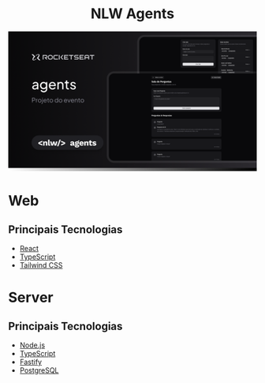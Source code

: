 <h1 align="center">NLW Agents</h1>

<img src=".github/cover.png" alt="cover" />

# Web
## Principais Tecnologias

- [React](https://react.dev)
- [TypeScript](https://www.typescriptlang.org)
- [Tailwind CSS](https://tailwindcss.com)

# Server
## Principais Tecnologias

- [Node.js](https://nodejs.org)
- [TypeScript](https://www.typescriptlang.org)
- [Fastify](https://fastify.dev)
- [PostgreSQL](https://www.postgresql.org) 
